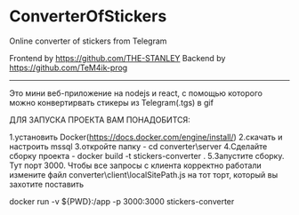 # ConverterOfStickers
Online converter of stickers from Telegram

Frontend by https://github.com/THE-STANLEY
Backend by https://github.com/TeM4ik-prog

_________________________________________________________

Это мини веб-приложение на nodejs и react, c помощью которого можно конвертирвать стикеры из Telegram(.tgs) в gif

ДЛЯ ЗАПУСКА ПРОЕКТА ВАМ ПОНАДОБИТСЯ:

1.установить Docker(https://docs.docker.com/engine/install/)
2.скачать и настроить mssql
3.откройте папку - cd converter\server
4.Сделайте сборку проекта - docker build -t stickers-converter .
5.Запустите сборку.
Тут порт 3000. Чтобы все запросы с клиента корректно работали измените файл converter\client\localSitePath.js на тот торт, который вы захотите поставить

docker run -v ${PWD}:/app -p 3000:3000 stickers-converter
